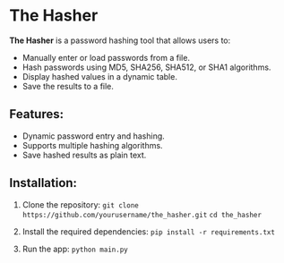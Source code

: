 # The Hasher

**The Hasher** is a password hashing tool that allows users to:
- Manually enter or load passwords from a file.
- Hash passwords using MD5, SHA256, SHA512, or SHA1 algorithms.
- Display hashed values in a dynamic table.
- Save the results to a file.

## Features:
- Dynamic password entry and hashing.
- Supports multiple hashing algorithms.
- Save hashed results as plain text.

## Installation:

1. Clone the repository:
`git clone https://github.com/yourusername/the_hasher.git`
`cd the_hasher`

2. Install the required dependencies:
`pip install -r requirements.txt`

3. Run the app:
`python main.py`
